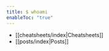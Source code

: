 ```yaml
---
title: $ whoami
enableToc: "true"
---
```

- [[cheatsheets/index|Cheatsheets]]
- [[posts/index|Posts]]
